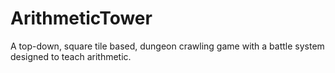 # ArithmeticTower
A top-down, square tile based, dungeon crawling game with a battle system designed to teach arithmetic.
